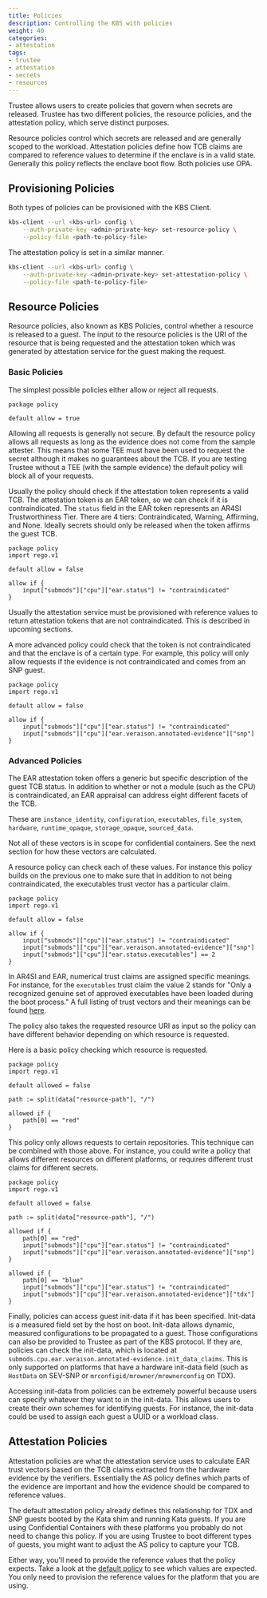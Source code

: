 ```yaml
---
title: Policies 
description: Controlling the KBS with policies 
weight: 40
categories:
- attestation
tags:
- trustee
- attestation
- secrets
- resources
---
```


Trustee allows users to create policies that govern when secrets are released.
Trustee has two different policies, the resource policies, and the attestation policy,
which serve distinct purposes.

Resource policies control which secrets are released and are generally scoped to the workload.
Attestation policies define how TCB claims are compared to reference values to determine
if the enclave is in a valid state. Generally this policy reflects the enclave boot flow.
Both policies use OPA.

## Provisioning Policies

Both types of policies can be provisioned with the KBS Client.
```bash
kbs-client --url <kbs-url> config \
    --auth-private-key <admin-private-key> set-resource-policy \
    --policy-file <path-to-policy-file>
```

The attestation policy is set in a similar manner.
```bash
kbs-client --url <kbs-url> config \
    --auth-private-key <admin-private-key> set-attestation-policy \
    --policy-file <path-to-policy-file>
```

## Resource Policies

Resource policies, also known as KBS Policies, control whether a resource is released to a guest.
The input to the resource policies is the URI of the resource that is being requested and the
attestation token which was generated by attestation service for the guest making the request.

### Basic Policies
The simplest possible policies either allow or reject all requests.
```opa
package policy

default allow = true
```

Allowing all requests is generally not secure.
By default the resource policy allows all requests as long as the evidence
does not come from the sample attester.
This means that some TEE must have been used to request the secret
although it makes no guarantees about the TCB.
If you are testing Trustee without a TEE (with the sample evidence)
the default policy will block all of your requests.

Usually the policy should check if the attestation token represents a valid TCB.
The attestation token is an EAR token, so we can check if it is contraindicated.
The `status` field in the EAR token represents an AR4SI Trustworthiness Tier.
There are 4 tiers: Contraindicated, Warning, Affirming,
and None.
Ideally secrets should only be released when the token affirms the guest TCB.

```opa
package policy
import rego.v1

default allow = false

allow if {
    input["submods"]["cpu"]["ear.status"] != "contraindicated"
}
```

Usually the attestation service must be provisioned with reference values to return 
attestation tokens that are not contraindicated. This is described in upcoming sections.

A more advanced policy could check that the token is not contraindicated and that the enclave
is of a certain type. For example, this policy will only allow requests if the evidence
is not contraindicated and comes from an SNP guest.
```opa
package policy
import rego.v1

default allow = false

allow if {
    input["submods"]["cpu"]["ear.status"] != "contraindicated"
    input["submods"]["cpu"]["ear.veraison.annotated-evidence"]["snp"]
}
```

### Advanced Policies

The EAR attestation token offers a generic but specific description of the guest TCB status.
In addition to whether or not a module (such as the CPU) is contraindicated, an EAR appraisal
can address eight different facets of the TCB.

These are `instance_identity`, `configuration`, `executables`, `file_system`, `hardware`,
`runtime_opaque`, `storage_opaque`, `sourced_data`.

Not all of these vectors is in scope for confidential containers.
See the next section for how these vectors are calculated.

A resource policy can check each of these values.
For instance this policy builds on the previous one to make sure that in addition
to not being contraindicated, the executables trust vector has a particular claim.
```opa
package policy
import rego.v1

default allow = false

allow if {
    input["submods"]["cpu"]["ear.status"] != "contraindicated"
    input["submods"]["cpu"]["ear.veraison.annotated-evidence"]["snp"]
    input["submods"]["cpu"]["ear.status.executables"] == 2
}
```

In AR4SI and EAR, numerical trust claims are assigned specific meanings.
For instance, for the `executables` trust claim the value 2 stands for
"Only a recognized genuine set of approved executables have been loaded during the boot process."
A full listing of trust vectors and their meanings can be found [here](https://datatracker.ietf.org/doc/draft-ietf-rats-ar4si/).

The policy also takes the requested resource URI as input so the policy can have different behavior depending
on which resource is requested.

Here is a basic policy checking which resource is requested.
```opa
package policy
import rego.v1

default allowed = false

path := split(data["resource-path"], "/")

allowed if {
    path[0] == "red"
}
```

This policy only allows requests to certain repositories.
This technique can be combined with those above.
For instance, you could write a policy that allows different resources on different platforms,
or requires different trust claims for different secrets.
```opa 
package policy
import rego.v1

default allowed = false

path := split(data["resource-path"], "/")

allowed if {
    path[0] == "red"
    input["submods"]["cpu"]["ear.status"] != "contraindicated"
    input["submods"]["cpu"]["ear.veraison.annotated-evidence"]["snp"]
}

allowed if {
    path[0] == "blue"
    input["submods"]["cpu"]["ear.status"] != "contraindicated"
    input["submods"]["cpu"]["ear.veraison.annotated-evidence"]["tdx"]
}
```

Finally, policies can access guest init-data if it has been specified.
Init-data is a measured field set by the host on boot.
Init-data allows dynamic, measured configurations to be propagated to a guest.
Those configurations can also be provided to Trustee as part of the KBS protocol.
If they are, policies can check the init-data, which is located at `submods.cpu.ear.veraison.annotated-evidence.init_data_claims`.
This is only supported on platforms that have a hardware init-data field
(such as `HostData` on SEV-SNP or `mrconfigid/mrowner/mrownerconfig` on TDX).

Accessing init-data from policies can be extremely powerful because users can specify whatever they want to in the init-data.
This allows users to create their own schemes for identifying guests.
For instance, the init-data could be used to assign each guest a UUID or a workload class.

## Attestation Policies

Attestation policies are what the attestation service uses to calculate EAR trust vectors
based on the TCB claims extracted from the hardware evidence by the verifiers.
Essentially the AS policy defines which parts of the evidence are important
and how the evidence should be compared to reference values.

The default attestation policy already defines this relationship for TDX and SNP guests
booted by the Kata shim and running Kata guests.
If you are using Confidential Containers with these platforms you probably do not need
to change this policy.
If you are using Trustee to boot different types of guests, you might want to adjust the AS policy
to capture your TCB.

Either way, you'll need to provide the reference values that the policy expects.
Take a look at the [default policy](https://github.com/confidential-containers/trustee/blob/main/attestation-service/src/token/ear_default_policy.rego)
to see which values are expected.
You only need to provision the reference values for the platform that you are using.
